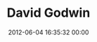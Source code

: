 ---
title: "David Godwin"
date: 2012-06-04 16:35:32 00:00
permalink: /davidgodwin
twitter: ""
likes: [192,740,612,473,674,718]
id: 851
gravatar: "http://www.gravatar.com/avatar/c65f22376a0c616444f1f3d421804540"
---